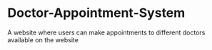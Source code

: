 # Doctor-Appointment-System

A website where users can make appointments to different doctors available on the website